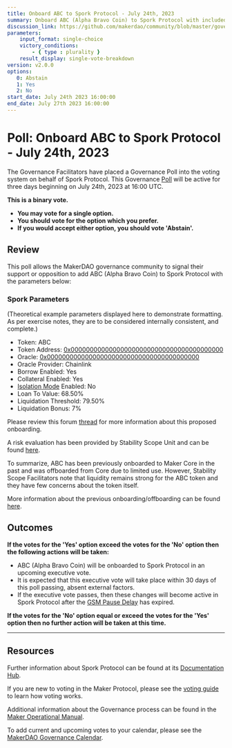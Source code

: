 ```yaml
---
title: Onboard ABC to Spork Protocol - July 24th, 2023
summary: Onboard ABC (Alpha Bravo Coin) to Spork Protocol with included parameters.
discussion_link: https://github.com/makerdao/community/blob/master/governance-exercises/poll-exercise-01.md
parameters:
    input_format: single-choice
    victory_conditions:
        - { type : plurality }
    result_display: single-vote-breakdown
version: v2.0.0
options:
   0: Abstain
   1: Yes
   2: No
start_date: July 24th 2023 16:00:00
end_date: July 27th 2023 16:00:00
---
```

# Poll: Onboard ABC to Spork Protocol - July 24th, 2023

The Governance Facilitators have placed a Governance Poll into the voting system on behalf of Spork Protocol. This Governance [Poll](https://manual.makerdao.com/governance/governance-cycle/weekly-governance-cycle#weekly-governance-cycle-definitions-mip16c1) will be active for three days beginning on July 24th, 2023 at 16:00 UTC.

**This is a binary vote.**
- **You may vote for a single option.**
- **You should vote for the option which you prefer.**
- **If you would accept either option, you should vote 'Abstain'.**

## Review

This poll allows the MakerDAO governance community to signal their support or opposition to add ABC (Alpha Bravo Coin) to Spork Protocol with the parameters below:

### Spork Parameters

(Theoretical example parameters displayed here to demonstrate formatting. As per exercise notes, they are to be considered internally consistent, and complete.)

* Token: ABC
* Token Address: [0x0000000000000000000000000000000000000000](https://etherscan.io/address/0x0000000000000000000000000000000000000000)
* Oracle: [0x0000000000000000000000000000000000000000](https://etherscan.io/address/0x0000000000000000000000000000000000000000)
* Oracle Provider: Chainlink
* Borrow Enabled: Yes
* Collateral Enabled: Yes
* [Isolation Mode](https://docs.sparkprotocol.io/developers/features/isolation-mode) Enabled: No
* Loan To Value: 68.50%
* Liquidation Threshold: 79.50%
* Liquidation Bonus: 7%

Please review this forum [thread](https://github.com/makerdao/community/blob/master/governance-exercises/poll-exercise-01.md) for more information about this proposed onboarding.

A risk evaluation has been provided by Stability Scope Unit and can be found [here](https://github.com/makerdao/community/blob/master/governance-exercises/poll-exercise-01.md). 

To summarize, ABC has been previously onboarded to Maker Core in the past and was offboarded from Core due to limited use. However, Stability Scope Facilitators note that liquidity remains strong for the ABC token and they have few concerns about the token itself. 

More information about the previous onboarding/offboarding can be found [here](link-to-the-historic-evaluation.lfw). 

## Outcomes

**If the votes for the 'Yes' option exceed the votes for the 'No' option then the following actions will be taken:**
* ABC (Alpha Bravo Coin) will be onboarded to Spork Protocol in an upcoming executive vote.
* It is expected that this executive vote will take place within 30 days of this poll passing, absent external factors.
* If the executive vote passes, then these changes will become active in Spork Protocol after the [GSM Pause Delay](https://manual.makerdao.com/parameter-index/core/param-gsm-pause-delay) has expired.

**If the votes for the 'No' option equal or exceed the votes for the 'Yes' option then no further action will be taken at this time.**

---

## Resources

Further information about Spork Protocol can be found at its [Documentation Hub](https://docs.sparkprotocol.io/hub/).

If you are new to voting in the Maker Protocol, please see the [voting guide](https://manual.makerdao.com/governance/voting-in-makerdao/on-chain-governance) to learn how voting works.

Additional information about the Governance process can be found in the [Maker Operational Manual](https://manual.makerdao.com).

To add current and upcoming votes to your calendar, please see the [MakerDAO Governance Calendar](https://manual.makerdao.com/makerdao/calendars/governance-calendar).